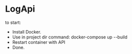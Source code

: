 # LogApi

to start:
  - Install Docker.
  - Use in project dir command: docker-compose up --build 
  - Restart container with API
  - Done.
